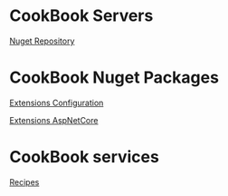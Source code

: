 # CookBook Servers

[Nuget Repository](CookBook.NugetRepository/README.md)

# CookBook Nuget Packages

[Extensions Configuration](extensions/CookBook.Extensions.Configuration/README.md)

[Extensions AspNetCore](extensions/CookBook.Extensions.AspNetCore/README.md)

# CookBook services

[Recipes](CookBook.Recipes/README.md)